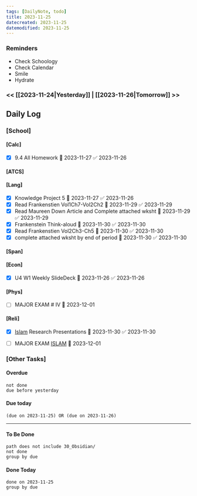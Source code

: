 ```yaml
---
tags: [DailyNote, todo]
title: 2023-11-25
datecreated: 2023-11-25
datemodified: 2023-11-25
---
```


### Reminders
- Check Schoology
- Check Calendar
- Smile
- Hydrate

### << [[2023-11-24|Yesterday]] | [[2023-11-26|Tomorrow]] >>

## Daily Log

### [School]

#### [Calc]

- [x] 9.4 All Homework 📅 2023-11-27 ✅ 2023-11-26

#### [ATCS]

#### [Lang]

- [x] Knowledge Project 5 📅 2023-11-27 ✅ 2023-11-26
- [x] Read Frankenstien Vol1Ch7-Vol2Ch2 📅 2023-11-29 ✅ 2023-11-29
- [x] Read Maureen Down Article and Complete attached wksht 📅 2023-11-29 ✅ 2023-11-29
- [x] Frankenstein Think-aloud 📅 2023-11-30 ✅ 2023-11-30
- [x] Read Frankenstien Vol2Ch3-Ch5 📅 2023-11-30 ✅ 2023-11-30
- [x] complete attached wksht by end of period 📅 2023-11-30 ✅ 2023-11-30

#### [Span]

#### [Econ]

- [x] U4 W1 Weekly SlideDeck 📅 2023-11-26 ✅ 2023-11-26

#### [Phys]

- [ ] MAJOR EXAM # IV 📅 2023-12-01 

#### [Reli]

- [x] [Islam](80_Learning_Education/81_High_School/81.10%20Junior_Year/81.17_World_Religions/Islam/Islam.md) Research Presentations 📅 2023-11-30 ✅ 2023-11-30
- [ ] MAJOR EXAM [ISLAM](80_Learning_Education/81_High_School/81.10%20Junior_Year/81.17_World_Religions/Islam/Islam.md) 📅 2023-12-01 


### [Other Tasks]

#### Overdue
```tasks
not done
due before yesterday
```
#### Due today

```tasks
(due on 2023-11-25) OR (due on 2023-11-26) 

```
---
#### To Be Done

```tasks
path does not include 30_Obsidian/
not done
group by due
```

#### Done Today

```tasks
done on 2023-11-25
group by due
```